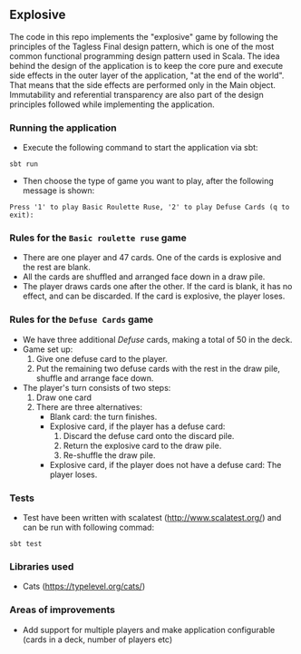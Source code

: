 ## Explosive
The code in this repo implements the "explosive" game by following the principles of the Tagless Final design pattern, which is one of the most common functional programming design pattern used in Scala. 
The idea behind the design of the application is to keep the core pure and execute side effects in the outer layer of the application, "at the end of the world". That means that the side effects are performed only in the Main object. Immutability and referential transparency are also part of the design principles followed while implementing the application.
      
### Running the application
* Execute the following command to start the application via sbt:
```
sbt run
```

* Then choose the type of game you want to play, after the following message is shown:
```
Press '1' to play Basic Roulette Ruse, '2' to play Defuse Cards (q to exit):
```

### Rules for the `Basic roulette ruse` game
- There are one player and 47 cards. One of the cards is explosive and the rest are blank.
- All the cards are shuffled and arranged face down in a draw pile.
- The player draws cards one after the other. If the card is blank, it has no effect, and can be discarded. If the card is explosive, the player loses.

### Rules for the `Defuse Cards` game

* We have three additional _Defuse_ cards, making a total of 50 in the deck.
* Game set up:
  1. Give one defuse card to the player.
  2. Put the remaining two defuse cards with the rest in the draw pile, shuffle and arrange face down.
* The player's turn consists of two steps:
   1. Draw one card
   2. There are three alternatives:
      * Blank card: the turn finishes.
      * Explosive card, if the player has a defuse card: 
        1. Discard the defuse card onto the discard pile.
        2. Return the explosive card to the draw pile.
        3. Re-shuffle the draw pile.
      * Explosive card, if the player does not have a defuse card: The player loses.

### Tests
- Test have been written with scalatest (http://www.scalatest.org/) and can be run with following commad:
```
sbt test
```

### Libraries used
- Cats (https://typelevel.org/cats/)

### Areas of improvements
- Add support for multiple players and make application configurable (cards in a deck, number of players etc)
